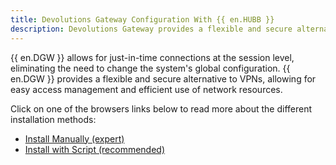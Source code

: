 ```yaml
---
title: Devolutions Gateway Configuration With {{ en.HUBB }}
description: Devolutions Gateway provides a flexible and secure alternative to VPNs, allowing for easy access management and efficient use of network resources.
---
```

{{ en.DGW }} allows for just-in-time connections at the session level, eliminating the need to change the system's global configuration. {{ en.DGW }} provides a flexible and secure alternative to VPNs, allowing for easy access management and efficient use of network resources.  

Click on one of the browsers links below to read more about the different installation methods:  

* [Install Manually (expert)](/hub/dgw/hub-business-configuration/install-manually/) 
* [Install with Script (recommended)](/hub/dgw/hub-business-configuration/install-script/) 
